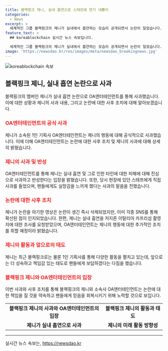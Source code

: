 ```yaml
---
title: 블랙핑크 제니, 실내 흡연으로 스태프에 연기 내뿜어
categories:
  - News
excerpt: >
  세계적인 그룹 블랙핑크의 제니가 실내에서 흡연하는 모습이 공개되면서 논란이 일었습니다. 이에 제니는 1인 기획사를 통해 사과를 전했고, 실내 흡연으로 인해 다른 스태프에게 피해를 준 점에 대해 반성하고 있다고 밝혔습니다. 온라인 커뮤니티와 SNS 등을 통해 확산된 영상에 대한 논란은 계속되고 있으며, 한 누리꾼은 이탈리아에서의 흡연 장소 의심에 대한 주이탈리아 대사관 조사를 요청할 정도로 이에 대한 관심이 뜨겁습니다. 향후 활동에서 성숙한 모습을 보여줄 것이라는 제니의 소신을 언급하며, 팬들에게도 죄송하다는 말을 전했습니다.
feature_text: >
  ## koreablockchain 실시간 뉴스 속보입니다.

  세계적인 그룹 블랙핑크의 제니가 실내에서 흡연하는 모습이 공개되면서 논란이 일었습니다. 이에 제니는 1인 기획사를 통해 사과를 전했고, 실내 흡연으로 인해 다른 스태프에게 피해를 준 점에 대해 반성하고 있다고 밝혔습니다. 온라인 커뮤니티와 SNS 등을 통해 확산된 영상에 대한 논란은 계속되고 있으며, 한 누리꾼은 이탈리아에서의 흡연 장소 의심에 대한 주이탈리아 대사관 조사를 요청할 정도로 이에 대한 관심이 뜨겁습니다. 향후 활동에서 성숙한 모습을 보여줄 것이라는 제니의 소신을 언급하며, 팬들에게도 죄송하다는 말을 전했습니다.
image: 'https://newsdao.kr/res/images/meta/newsdao_breakingnews.jpg'
---
```


<p><img src="https://newsdao.kr/res/images/meta/newsdao_breakingnews.jpg" alt="koreablockchain 속보" /></p>

<h2 data-ke-size="size26">블랙핑크 제니, 실내 흡연 논란으로 사과</h2>

<p data-ke-size="size16">블랙핑크의 멤버인 제니가 실내 흡연 논란으로 OA엔터테인먼트를 통해 사과했습니다. 이에 대한 상황과 제니의 사과 내용, 그리고 논란에 대한 사후 조치에 대해 알아보겠습니다.</p>

<h3><b><span style="color: #ee2323;">OA엔터테인먼트의 공식 사과</span></b></h3>

<p data-ke-size="size16">제니가 소속된 1인 기획사 OA엔터테인먼트는 제니의 행동에 대해 공식적으로 사과했습니다. 이에 더해 OA엔터테인먼트는 논란에 대한 사후 조치 및 제니의 사과에 대해 상세히 밝혔습니다.</p>

<h3><b><span style="color: #ee2323;">제니의 사과 및 반성</span></b></h3>

<p data-ke-size="size16">OA엔터테인먼트를 통해 제니는 실내 흡연 및 그로 인한 타인에 대한 피해에 대해 진심으로 사과하고 반성한다는 입장을 밝혔습니다. 또한, 당시 현장에 있던 스태프에게 직접 사과를 들었으며, 팬들에게도 실망감을 느끼게 했다는 사과의 말씀을 전했습니다.</p>

<h3><b><span style="color: #ee2323;">논란에 대한 사후 조치</span></b></h3>

<p data-ke-size="size16">제니가 논란을 야기한 영상은 논란이 생긴 즉시 삭제되었지만, 이미 각종 SNS를 통해 확산된 점이 인지되었습니다. 한편, 제니는 실내 흡연을 저지른 이탈리아 카프리섬 촬영지에 대한 조사를 요청받았으며, OA엔터테인먼트는 제니의 행동에 대한 추가적인 조치를 취할 예정이라 밝혔습니다.</p>

<h3><b><span style="color: #ee2323;">제니의 활동과 앞으로의 태도</span></b></h3>

<p data-ke-size="size16">제니는 최근 블랙핑크로는 물론 1인 기획사를 통해 다양한 활동을 펼치고 있는데, 앞으로는 더 성숙하고 책임감 있는 태도로 팬들에게 보답하겠다는 다짐을 했습니다.</p>

<h3><b><span style="color: #ee2323;">블랙핑크 제니와 OA엔터테인먼트의 입장</span></b></h3>

<p data-ke-size="size16">이번 사과와 사후 조치를 통해 블랙핑크의 제니와 소속사 OA엔터테인먼트는 논란에 대한 책임을 질 것을 약속하고 팬들에게 믿음을 회복시키기 위해 노력할 것으로 보입니다.</p>

<table>
    <tbody>
        <tr>
            <td style="text-align: center; height: 17px;"><b>블랙핑크 제니의 사과와 OA엔터테인먼트의 입장</b></td>
        <td style="text-align: center; height: 17px;"><b>블랙핑크 제니의 활동과 태도</b></td>
            </tr>
        <tr>
            <td style="text-align: center; height: 17px;"><b>제니가 실내 흡연으로 사과</b></td>
        <td style="text-align: center; height: 17px;"><b>제니의 미래 활동 방향성</b></td>
        </tr>
    </tbody>
</table>

<p><hr></p>
실시간 뉴스 속보는, <a href="https://newsdao.kr" rel="dofollow">https://newsdao.kr</a>


